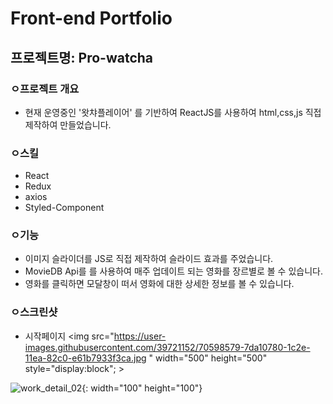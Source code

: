 # Front-end Portfolio

## 프로젝트명: Pro-watcha

### ㅇ프로젝트 개요 
- 현재 운영중인 '왓챠플레이어' 를 기반하여 ReactJS를 사용하여 html,css,js 직접 제작하여 만들었습니다.  

### ㅇ스킬
- React
- Redux
- axios
- Styled-Component

### ㅇ기능
- 이미지 슬라이더를 JS로 직접 제작하여 슬라이드 효과를 주었습니다.
- MovieDB Api를 를 사용하여 매주 업데이트 되는 영화를 장르별로 볼 수 있습니다.
- 영화를 클릭하면 모달창이 떠서 영화에 대한 상세한 정보를 볼 수 있습니다.

### ㅇ스크린샷
- 시작페이지
  <img src="https://user-images.githubusercontent.com/39721152/70598579-7da10780-1c2e-11ea-82c0-e61b7933f3ca.jpg " width="500" height="500" style="display:block"; >


![work_detail_02](https://user-images.githubusercontent.com/39721152/70598650-a6290180-1c2e-11ea-8d01-b24bdd826cb8.jpg){: width="100" height="100"}



